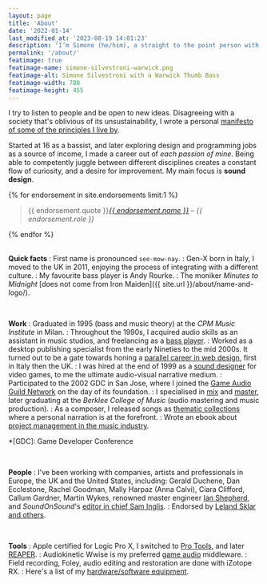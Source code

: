 ```yaml
---
layout: page
title: 'About'
date: '2022-01-14'
last_modified_at: '2023-08-19 14:01:23'
description: 'I’m Simone (he/him), a straight to the point person with a major interest in sound design, music, and programming.'
permalink: '/about/'
featimage: true
featimage-name: simone-silvestroni-warwick.png
featimage-alt: Simone Silvestroni with a Warwick Thumb Bass
featimage-width: 780
featimage-height: 455
---
```

I try to listen to people and be open to new ideas. Disagreeing with a society that's oblivious of its unsustainability, I wrote a personal [manifesto of some of the principles I live by](/personal-manifesto/).

Started at 16 as a bassist, and later exploring design and programming jobs as a source of income, I made a career out of _each passion of mine_. Being able to competently juggle between different disciplines creates a constant flow of curiosity, and a desire for improvement. My main focus is **sound design**.

<aside>
  {% for endorsement in site.endorsements limit:1 %}
  <blockquote>
    <p>{{ endorsement.quote }}<cite><a href="{{ endorsement.url }}">{{ endorsement.name }}</a> &ndash; {{ endorsement.role }}</cite></p>
  </blockquote>
  {% endfor %}
</aside>

<br>

**Quick facts**
: First name is pronounced `see-mow-nay`.
: Gen-X born in Italy, I moved to the UK in 2011, enjoying the process of integrating with a different culture.
: My favourite bass player is Andy Rourke.
: The moniker _Minutes to Midnight_ [does not come from Iron Maiden]({{ site.url }}/about/name-and-logo/).

<br>

**Work**
: Graduated in 1995 (bass and music theory) at the _CPM Music Institute_ in Milan.
: Throughout the 1990s, I acquired audio skills as an assistant in music studios, and freelancing as a [bass player](/blog/tag/bass/).
: Worked as a desktop publishing specialist from the early Nineties to the mid 2000s. It turned out to be a gate towards honing a [parallel career in web design](https://simonesilvestroni.com), first in Italy then the UK.
: I was hired at the end of 1999 as a [sound designer](/blog/tag/sound-design/) for video games, to me the ultimate audio-visual narrative medium.
: Participated to the 2002 GDC in San Jose, where I joined the [Game Audio Guild Network](/work/sound-design/ruff-trigger-playstation2-game/#game-developer-conference-and-gang) on the day of its foundation.
: I specialised in [mix](/blog/tag/mix/) and [master](/blog/tag/master/), later graduating at the _Berklee College of Music_ (audio mastering and music production).
: As a composer, I released songs as [thematic collections](/work/music/) where a personal narration is at the forefront.
: Wrote an ebook about [project management in the music industry](/blog/project-management/).

*[GDC]: Game Developer Conference

<br>

**People**
: I've been working with companies, artists and professionals in Europe, the UK and the United States, including: Gerald Duchene, Dan Ecclestone, Rachel Goodman, Mally Harpaz (Anna Calvi), Ciara Clifford, Callum Gardner, Martin Wykes, renowned master engineer [Ian Shepherd](https://productionadvice.co.uk/about/), and _SoundOnSound_'s [editor in chief Sam Inglis](https://www.soundonsound.com/author/sam-inglis).
: Endorsed&nbsp;by [Leland Sklar and others](/work/endorsements/).

<br>

**Tools**
: Apple certified for Logic Pro X, I switched to [Pro Tools](/blog/tag/pro-tools/), and later [REAPER](/blog/tag/reaper/).
: Audiokinetic Wwise is my preferred [game audio](/blog/tag/game-audio/) middleware.
: Field recording, Foley, audio editing and restoration are done with iZotope RX.
: Here's a list of my [hardware/software equipment](/uses/).